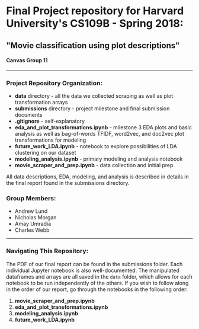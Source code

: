 # Final Project repository for Harvard University's CS109B - Spring 2018:
## "Movie classification using plot descriptions"
#### Canvas Group 11

---

### Project Repository Organization:
- **data** directory - all the data we collected scraping as well as plot
transformation arrays
- **submissions** directory - project milestone and final submission documents
- **.gitignore** - self-explanatory
- **eda_and_plot_transformations.ipynb** - milestone 3 EDA plots and basic analysis as well as bag-of-words TFIDF, word2vec, and doc2vec plot transformations for modeling
- **future_work_LDA.ipynb** - notebook to explore possibilities of LDA
clustering on our dataset
- **modeling_analysis.ipynb** - primary modeling and analysis notebook
- **movie_scraper_and_prep.ipynb** - data collection and initial prep

All data descriptions, EDA, modeling, and analysis is described in details in the
final report found in the submissions directory.

### Group Members:
- Andrew Lund
- Nicholas Morgan
- Amay Umradia
- Charles Webb

---

### Navigating This Repository:

The PDF of our final report can be found in the submissions folder. Each individual Jupyter notebook is also well-documented. The manipulated dataframes and arrays are all saved in the `data` folder, which allows for each notebook to be run independently of the others. If you wish to follow along in the order of our report, go through the notebooks in the following order:

1) **movie_scraper_and_prep.ipynb**
2) **eda_and_plot_transformations.ipynb**
3) **modeling_analysis.ipynb**
4) **future_work_LDA.ipynb**
